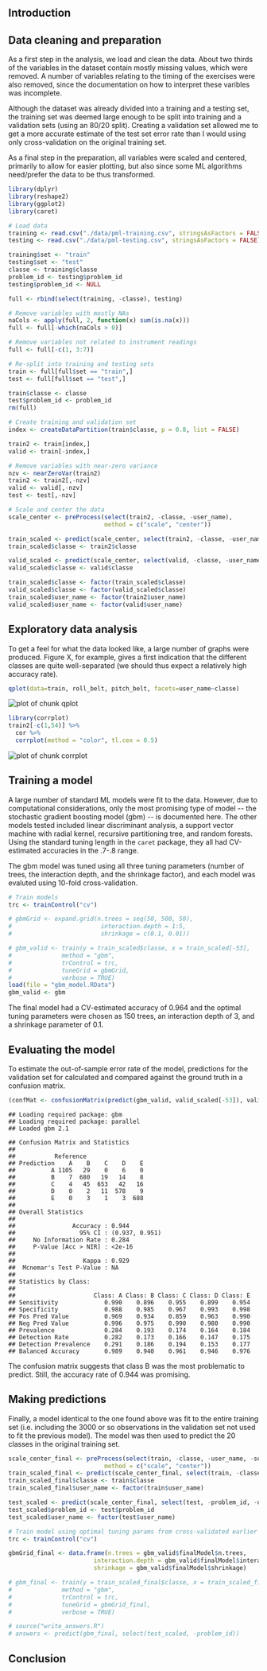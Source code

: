 ## Introduction

## Data cleaning and preparation

As a first step in the analysis, we load and clean the data. About two thirds of the variables in the dataset contain mostly missing values, which were removed. A number of variables relating to the timing of the exercises were also removed, since the documentation on how to interpret these varibles was incomplete.

Although the dataset was already divided into a training and a testing set, the training set was deemed large enough to be split into training and a validation sets (using an 80/20 split). Creating a validation set allowed me to get a more accurate estimate of the test set error rate than I would using only cross-validation on the original training set.

As a final step in the preparation, all variables were scaled and centered, primarily to allow for easier plotting, but also since some ML algorithms need/prefer the data to be thus transformed.


```r
library(dplyr)
library(reshape2)
library(ggplot2)
library(caret)

# Load data
training <- read.csv("./data/pml-training.csv", stringsAsFactors = FALSE) %>% tbl_df
testing <- read.csv("./data/pml-testing.csv", stringsAsFactors = FALSE) %>% tbl_df

training$set <- "train"
testing$set <- "test"
classe <- training$classe
problem_id <- testing$problem_id
testing$problem_id <- NULL

full <- rbind(select(training, -classe), testing)

# Remove variables with mostly NAs
naCols <- apply(full, 2, function(x) sum(is.na(x)))
full <- full[-which(naCols > 0)]

# Remove variables not related to instrument readings
full <- full[-c(1, 3:7)]

# Re-split into training and testing sets
train <- full[full$set == "train",]
test <- full[full$set == "test",]

train$classe <- classe
test$problem_id <- problem_id
rm(full)

# Create training and validation set
index <- createDataPartition(train$classe, p = 0.8, list = FALSE)

train2 <- train[index,]
valid <- train[-index,]

# Remove variables with near-zero variance
nzv <- nearZeroVar(train2)
train2 <- train2[,-nzv]
valid <- valid[,-nzv]
test <- test[,-nzv]

# Scale and center the data
scale_center <- preProcess(select(train2, -classe, -user_name), 
                           method = c("scale", "center"))

train_scaled <- predict(scale_center, select(train2, -classe, -user_name))
train_scaled$classe <- train2$classe

valid_scaled <- predict(scale_center, select(valid, -classe, -user_name))
valid_scaled$classe <- valid$classe

train_scaled$classe <- factor(train_scaled$classe)
valid_scaled$classe <- factor(valid_scaled$classe)
train_scaled$user_name <- factor(train2$user_name)
valid_scaled$user_name <- factor(valid$user_name)
```

## Exploratory data analysis 

To get a feel for what the data looked like, a large number of graphs were produced. Figure X, for example, gives a first indication that the different classes are quite well-separated (we should thus expect a relatively high accuracy rate). 


```r
qplot(data=train, roll_belt, pitch_belt, facets=user_name~classe)
```

![plot of chunk qplot](./readme_files/figure-html/qplot.png) 


```r
library(corrplot)
train2[-c(1,54)] %>% 
  cor %>% 
  corrplot(method = "color", tl.cex = 0.5)
```

![plot of chunk corrplot](./readme_files/figure-html/corrplot.png) 

## Training a model

A large number of standard ML models were fit to the data. However, due to computational considerations, only the most promising type of model -- the stochastic gradient boosting model (gbm) -- is documented here. The other models tested included linear discriminant analysis, a support vector machine with radial kernel, recursive partitioning tree, and random forests. Using the standard tuning length in the ```caret``` package, they all had CV-estimated accuracies in the .7-.8 range. 

The gbm model was tuned using all three tuning parameters (number of trees, the interaction depth, and the shrinkage factor), and each model was evaluted using 10-fold cross-validation. 


```r
# Train models
trc <- trainControl("cv")

# gbmGrid <- expand.grid(n.trees = seq(50, 500, 50), 
#                         interaction.depth = 1:5,
#                         shrinkage = c(0.1, 0.01))

# gbm_valid <- train(y = train_scaled$classe, x = train_scaled[-53], 
#              method = "gbm", 
#              trControl = trc, 
#              tuneGrid = gbmGrid, 
#              verbose = TRUE)
load(file = "gbm_model.RData")
gbm_valid <- gbm
```

The final model had a CV-estimated accuracy of 0.964 and the optimal tuning parameters were chosen as 150 trees, an interaction depth of 3, and a shrinkage parameter of 0.1.

## Evaluating the model

To estimate the out-of-sample error rate of the model, predictions for the validation set for calculated and compared against the ground truth in a confusion matrix.


```r
(confMat <- confusionMatrix(predict(gbm_valid, valid_scaled[-53]), valid_scaled$classe))
```

```
## Loading required package: gbm
## Loading required package: parallel
## Loaded gbm 2.1
```

```
## Confusion Matrix and Statistics
## 
##           Reference
## Prediction    A    B    C    D    E
##          A 1105   29    0    6    0
##          B    7  680   19   14    8
##          C    4   45  653   42   16
##          D    0    2   11  578    9
##          E    0    3    1    3  688
## 
## Overall Statistics
##                                         
##                Accuracy : 0.944         
##                  95% CI : (0.937, 0.951)
##     No Information Rate : 0.284         
##     P-Value [Acc > NIR] : <2e-16        
##                                         
##                   Kappa : 0.929         
##  Mcnemar's Test P-Value : NA            
## 
## Statistics by Class:
## 
##                      Class: A Class: B Class: C Class: D Class: E
## Sensitivity             0.990    0.896    0.955    0.899    0.954
## Specificity             0.988    0.985    0.967    0.993    0.998
## Pos Pred Value          0.969    0.934    0.859    0.963    0.990
## Neg Pred Value          0.996    0.975    0.990    0.980    0.990
## Prevalence              0.284    0.193    0.174    0.164    0.184
## Detection Rate          0.282    0.173    0.166    0.147    0.175
## Detection Prevalence    0.291    0.186    0.194    0.153    0.177
## Balanced Accuracy       0.989    0.940    0.961    0.946    0.976
```

The confusion matrix suggests that class B was the most problematic to predict. Still, the accuracy rate of 
0.944 was promising. 

## Making predictions

Finally, a model identical to the one found above was fit to the entire training set (i.e. including the 3000 or so observations in the validation set not used to fit the previous model). The model was then used to predict the 20 classes in the original training set. 


```r
scale_center_final <- preProcess(select(train, -classe, -user_name, -set), 
                           method = c("scale", "center"))
train_scaled_final <- predict(scale_center_final, select(train, -classe, -user_name, -set))
train_scaled_final$classe <- train$classe
train_scaled_final$user_name <- factor(train$user_name)

test_scaled <- predict(scale_center_final, select(test, -problem_id, -user_name))
test_scaled$problem_id <- test$problem_id
test_scaled$user_name <- factor(test$user_name)
```


```r
# Train model using optimal tuning params from cross-validated earlier model
trc <- trainControl("cv")

gbmGrid_final <- data.frame(n.trees = gbm_valid$finalModel$n.trees, 
                        interaction.depth = gbm_valid$finalModel$interaction.depth,
                        shrinkage = gbm_valid$finalModel$shrinkage)

# gbm_final <- train(y = train_scaled_final$classe, x = train_scaled_final[-53], 
#              method = "gbm", 
#              trControl = trc, 
#              tuneGrid = gbmGrid_final, 
#              verbose = TRUE)
```


```r
# source("write_answers.R")
# answers <- predict(gbm_final, select(test_scaled, -problem_id))
```

## Conclusion
